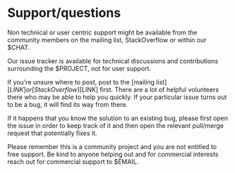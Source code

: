 # Support/questions

Non technical or user centric support might be available from the community members on the mailing list, StackOverflow or within our $CHAT.

Our issue tracker is available for technical discussions and contributions surrounding the $PROJECT, not for user support.

If you're unsure where to post, post to the [mailing list][$LINK] or
[Stack Overflow][$LINK] first. There are a lot of helpful volunteers
there who may be able to help you quickly. If your particular issue turns out
to be a bug, it will find its way from there.

If it happens that you know the solution to an existing bug, please first
open the issue in order to keep track of it and then open the relevant pull/merge
request that potentially fixes it.

Please remember this is a community project and you are not entitled to free support. Be kind to anyone helping out and for commercial interests reach out for commercial support to $EMAIL.

